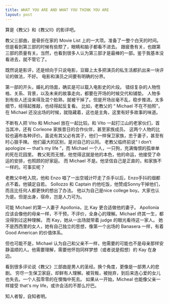 ```yaml
---
title: WHAT YOU ARE AND WHAT YOU THINK YOU ARE
layout: post
---
```


算是《教父》和《教父II》的影评吧。
<!--excerpt-->

教父三部曲，是骨折在家的 Movie List 上的一大项。准备了一整个白天的时间。但是看到第三部的时候有些颓了，眼睛和脑子都看不进去。
跟疲惫有关，也跟第三部的质量有关。当然，也看到很多人认为第三部才是最棒的一部。鉴于我基本没看进去，就不管它了。

既然说是影评，还是倾向于只说电影，豆瓣上太多把演员的私生活都扒出来一块评论的做法，不好。
电影和演员之间要有明确的分界。

第一部的开头，婚礼的场面，确实是可以载入电影史的片段。
错综复杂的人物性格、关系、背景，以及未来的故事走向，都要在开场的时候交代和铺垫。
人物多到有些人还没来得及混个脸熟，就被干掉了。但是开场丝毫不乱，稳步推进。太多细节，经得起推敲，也经得起反复看。
比如，老教父的 “ Michael 不在不拍照”，在 Michael 还没出场的时候，就隐藏着，这也是主角，这里有好多故事的味道。

不断有人把 Vito 和 Michael 放在一起比较。和 Vito 一起打江山的老家伙们，首当其冲，还有 Corleone 家族昔日的合作伙伴，甚至家族成员。
这两个人物的比较也遍布各种评价。虽说有其父必有其子，他们一样保卫家族，忠于妻子，甚至有时心狠手辣。
他们最大的区别，是对自己的认同。
老教父临终前说“ I don’t apologize — that’s my life ”，而 Michael 一个人，一只狗，充满悔恨的孤单单的死在花园里。
教父死而无憾，他觉得这就是他的本色，他的命运，他接受了命运的安排，也照顾的好家庭。
而 Michael 不是。他坚信自己是正直的，和家族不一样的。可事实呢？

老教父中枪入院，他和 Enzo 唱了一出空城计吓走了杀手以后，Enzo手抖的烟都点不着。他镇定自若。
Sollozzo 和 Captain 约他吃饭，他赞成Sonny干掉他们，而且比任何人都更快的想出了办法。
他以为自己是nice college boy。大家也认为是。但是出身，宿命，岂是人力可为。

可能 Michael 的第一人妻子 Apollonia，比 Kay 更合适做他的妻子。
Apollonia 应该会像他的母亲一样，不干预，不评价，全身心的理解。Michael 终其一生，都没得到过这种理解。
而 Kay，她从一出场就带着 judge 的眼光看待这一家人。
她不是西西里的女人，她有自己独立的思想，像第一个出场的 Banasera 一样，有着 Good American 的价值体系。

但也可能不是，Michael 认为自己和父亲不一样，他需要的可能也不是母亲那样安静温顺的人。他需要理解，需要他怀抱同样梦想（或者说是假想）的 Kay 在身边。

看到很多评论说《教父》三部曲是男人的圣经。换个角度，更像是一部男人的悲剧。
穷尽一生保卫家庭，却鲜有人理解。被背叛，被抛弃，到后来连心爱的女儿也失去。一个人孤零零的在懊悔中死去。
如果从一开始，Micheal 也能像父亲一样接受 that's my life，或许会活的不那么拧巴。

知人者智，自知者明。
